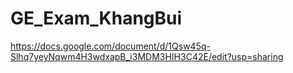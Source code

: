 # GE_Exam_KhangBui
 
https://docs.google.com/document/d/1Qsw45q-Slhq7yeyNqwm4H3wdxapB_i3MDM3HIH3C42E/edit?usp=sharing 
